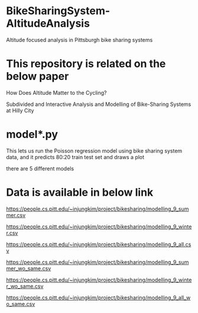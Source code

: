 # BikeSharingSystem-AltitudeAnalysis
Altitude focused analysis in Pittsburgh bike sharing systems

# This repository is related on the below paper
How Does Altitude Matter to the Cycling? 

Subdivided and Interactive Analysis and Modelling of Bike-Sharing Systems at Hilly City

# model*.py
This lets us run the Poisson regression model using bike sharing system data, and it predicts 80:20 train test set and draws a plot

there are 5 different models

# Data is available in below link
https://people.cs.pitt.edu/~injungkim/project/bikesharing/modelling_9_summer.csv

https://people.cs.pitt.edu/~injungkim/project/bikesharing/modelling_9_winter.csv

https://people.cs.pitt.edu/~injungkim/project/bikesharing/modelling_9_all.csv

https://people.cs.pitt.edu/~injungkim/project/bikesharing/modelling_9_summer_wo_same.csv

https://people.cs.pitt.edu/~injungkim/project/bikesharing/modelling_9_winter_wo_same.csv

https://people.cs.pitt.edu/~injungkim/project/bikesharing/modelling_9_all_wo_same.csv
